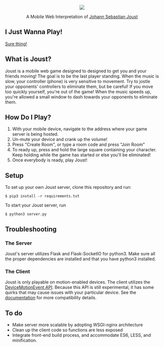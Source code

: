 <p align="center">
  <img src="http://i.imgur.com/lYj1q2X.png"/>
</p>
<p align="center">A Mobile Web Interpretation of <a href=http://jsjoust.com/>Johann Sebastian Joust</a></p>

## I Just Wanna Play!
[Sure thing!](joust.bladeismyna.me)

## What is Joust?
Joust is a mobile web game designed to designed to get you and your friends moving! The goal is
to be the last player standing. When the music is slow, your controller (phone) is very
sensitive to movement. Try to jostle your opponents' controllers to eliminate them, but be careful!
If you move too quickly yourself, you're out of the game! When the music speeds up, you're allowed
a small window to dash towards your opponents to eliminate them.

## How Do I Play?
1. With your mobile device, navigate to the address where your game server is being hosted.
2. Un-mute your device and crank up the volume!
3. Press "Create Room", or type a room code and press "Join Room"
4. To ready up, press and hold the large square containing your character. Keep holding while the game has started or else you'll be eliminated!
5. Once everybody is ready, play Joust!

## Setup
To set up your own Joust server, clone this repository and run:
```
$ pip3 install -r requirements.txt
```
To start your Joust server, run
```
$ python3 server.py
```

## Troubleshooting
### The Server
Joust's server utilizes Flask and Flask-SocketIO for python3. Make sure all the proper
dependencies are installed and that you have python3 installed.

### The Client
Joust is only playable on motion-enabled devices.
The client utilizes the [DeviceMotionEvent API](https://developer.mozilla.org/en-US/docs/Web/API/DeviceMotionEvent). Because
this API is still experimental, it has some quirks that may cause issues with your
particular device. See the [documentation](https://developer.mozilla.org/en-US/docs/Web/API/DeviceMotionEvent)
for more compatibility details.

## To do
- Make server more scalable by adopting WSGI-nginx architecture
- Clean up the client code so functions are less exposed
- Integrate front-end build process, and accommodate ES6, LESS, and minification.
